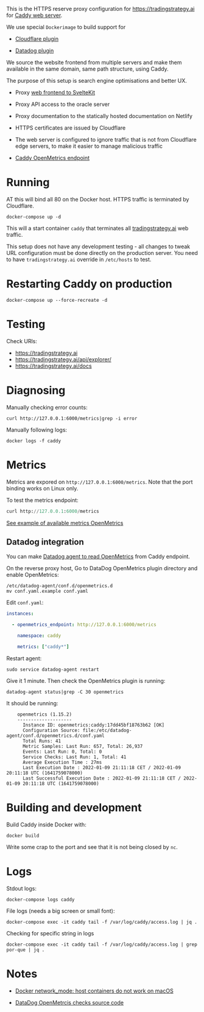This is the HTTPS reserve proxy configuration for https://tradingstrategy.ai for [Caddy web server](https://caddy.community/). 

We use special `Dockerimage` to build support for

* [Cloudflare plugin](https://github.com/caddy-dns/cloudflare)

* [Datadog plugin](https://github.com/payintech/caddy-datadog)

We source the website frontend from multiple servers and make them available in the same domain, same path structure, using Caddy.

The purpose of this setup is search engine optimisations and better UX.

* Proxy [web frontend to SvelteKit](https://github.com/tradingstrategy-ai/frontend)

* Proxy API access to the oracle server

* Proxy documentation to the statically hosted documentation on Netlify

* HTTPS certificates are issued by Cloudflare

* The web server is configured to ignore traffic that is not from Cloudflare edge servers, 
  to make it easier to manage malicious traffic

* [Caddy OpenMetrics endpoint](https://caddyserver.com/docs/metrics)

# Running

AT this will bind all 80 on the Docker host. HTTPS traffic is terminated by Cloudflare. 

```shell
docker-compose up -d
```

This will a start container `caddy` that terminates all [tradingstrategy.ai](https://tradingstrategy.ai) web traffic.

This setup does not have any development testing - all changes to tweak URL configuration must be done directly on the production server.
You need to have `tradingstrategy.ai` override in `/etc/hosts` to test.

# Restarting Caddy on production

```shell
docker-compose up --force-recreate -d
```

# Testing

Check URls:

- https://tradingstrategy.ai
- https://tradingstrategy.ai/api/explorer/
- https://tradingstrategy.ai/docs

# Diagnosing

Manually checking error counts:

```shell
curl http://127.0.0.1:6000/metrics|grep -i error
```

Manually following logs:

```shell
docker logs -f caddy
```

# Metrics

Metrics are expored on `http://127.0.0.1:6000/metrics`. Note that the port binding works on Linux only.

To test the metrics endpoint:

```python
curl http://127.0.0.1:6000/metrics
```

[See example of available metrics OpenMetrics](./metrics.md)

## Datadog integration

You can make [Datadog agent to read OpenMetrics](https://docs.datadoghq.com/integrations/openmetrics/) from Caddy endpoint. 

On the reverse proxy host, Go to DataDog OpenMetrics plugin directory and enable OpenMetrics:

```shell
/etc/datadog-agent/conf.d/openmetrics.d
mv conf.yaml.example conf.yaml
```

Edit `conf.yaml`:

```yaml
instances:

  - openmetrics_endpoint: http://127.0.0.1:6000/metrics

    namespace: caddy

    metrics: ["caddy*"]
```

Restart agent:

```shell
sudo service datadog-agent restart
```

Give it 1 minute. Then check the OpenMetrics plugin is running:

```shell
datadog-agent status|grep -C 30 openmetrics
```

It should be running:

```
    openmetrics (1.15.2)
    --------------------
      Instance ID: openmetrics:caddy:17dd45bf18763b62 [OK]
      Configuration Source: file:/etc/datadog-agent/conf.d/openmetrics.d/conf.yaml
      Total Runs: 41
      Metric Samples: Last Run: 657, Total: 26,937
      Events: Last Run: 0, Total: 0
      Service Checks: Last Run: 1, Total: 41
      Average Execution Time : 27ms
      Last Execution Date : 2022-01-09 21:11:18 CET / 2022-01-09 20:11:18 UTC (1641759078000)
      Last Successful Execution Date : 2022-01-09 21:11:18 CET / 2022-01-09 20:11:18 UTC (1641759078000)
```

# Building and development

Build Caddy inside Docker with:

```shell
docker build

```
Write some crap to the port and see that it is not being closed by `nc`.

# Logs

Stdout logs:

```
docker-compose logs caddy
```

File logs (needs a big screen or small font):

```
docker-compose exec -it caddy tail -f /var/log/caddy/access.log | jq .
```

Checking for specific string in logs

```shell
docker-compose exec -it caddy tail -f /var/log/caddy/access.log | grep por-que | jq .
```

# Notes

* [Docker network_mode: host containers do not work on macOS](https://github.com/docker/for-mac/issues/155)

* [DataDog OpenMetrcis checks source code](https://github.com/DataDog/integrations-core/blob/master/datadog_checks_base/datadog_checks/base/checks/openmetrics/v2/base.py)